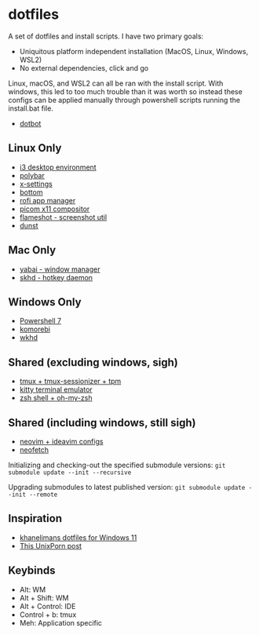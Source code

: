 # dotfiles

A set of dotfiles and install scripts. I have two primary goals:
- Uniquitous platform independent installation (MacOS, Linux, Windows, WSL2)
- No external dependencies, click and go

Linux, macOS, and WSL2 can all be ran with the install script. With windows, this led to too much trouble than it was worth so instead these configs can be applied manually through powershell scripts running the install.bat file.

- [dotbot](https://github.com/anishathalye/dotbot)

## Linux Only
- [i3 desktop environment](https://i3wm.org/)
- [polybar](https://github.com/polybar/polybar)
- [x-settings](https://wiki.archlinux.org/title/Xsettingsd)
- [bottom](https://github.com/ClementTsang/bottom)
- [rofi app manager](https://github.com/davatorium/rofi)
- [picom x11 compositor](https://github.com/yshui/picom)
- [flameshot - screenshot util](https://flameshot.org/)
- [dunst](https://dunst-project.org/)

## Mac Only
- [yabai - window manager](https://github.com/koekeishiya/yabai)
- [skhd - hotkey daemon](https://github.com/koekeishiya/skhd)

## Windows Only
- [Powershell 7](https://learn.microsoft.com/en-us/powershell/scripting/install/installing-powershell-on-windows?view=powershell-7.3)
- [komorebi](https://github.com/LGUG2Z/komorebi)
- [wkhd](https://github.com/LGUG2Z/whkd)

## Shared (excluding windows, sigh)
- [tmux + tmux-sessionizer + tpm](https://github.com/tmux/tmux/wiki)
- [kitty terminal emulator](https://sw.kovidgoyal.net/kitty/)
- [zsh shell + oh-my-zsh](https://ohmyz.sh/)

## Shared (including windows, still sigh)
- [neovim + ideavim configs](https://github.com/tmux/tmux/wiki)
- [neofetch](https://github.com/dylanaraps/neofetch)

Initializing and checking-out the specified submodule versions:
`git submodule update --init --recursive`

Upgrading submodules to latest published version:
`git submodule update --init --remote`

## Inspiration
- [khanelimans dotfiles for Windows 11](https://github.com/khaneliman/dotfiles)
- [This UnixPorn post](https://www.reddit.com/r/unixporn/comments/11wd2jr/gnome_lost_in_space/)

## Keybinds

- Alt: WM
- Alt + Shift: WM
- Alt + Control: IDE
- Control + b: tmux
- Meh: Application specific
